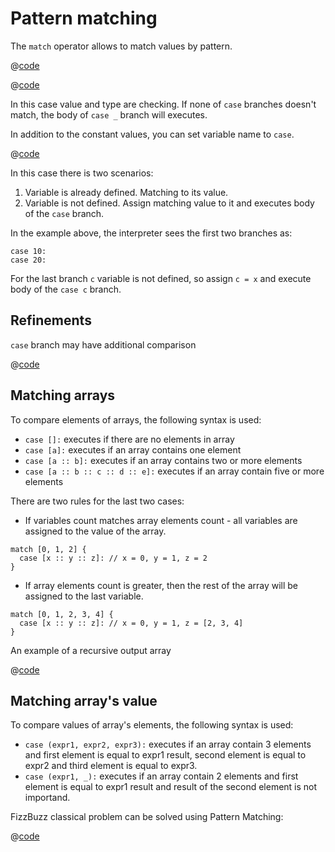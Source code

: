 # Pattern matching

The `match` operator allows to match values by pattern.

@[code](../../code/basics/pattern_matching1.own)

@[code](../../code/basics/pattern_matching2.own)

In this case value and type are checking. If none of `case` branches doesn't match, the body of `case _` branch will executes.


In addition to the constant values, you can set variable name to `case`.

@[code](../../code/basics/pattern_matching3.own)

In this case there is two scenarios:

1.  Variable is already defined. Matching to its value.
2.  Variable is not defined. Assign matching value to it and executes body of the `case` branch.

In the example above, the interpreter sees the first two branches as:

```own
case 10: 
case 20:
```

For the last branch `c` variable is not defined, so assign `c = x` and execute body of the `case c` branch.


## Refinements

`case` branch may have additional comparison

@[code](../../code/basics/pattern_matching4.own)


## Matching arrays

To compare elements of arrays, the following syntax is used:

*   `case []:` executes if there are no elements in array
*   `case [a]:` executes if an array contains one element
*   `case [a :: b]:` executes if an array contains two or more elements
*   `case [a :: b :: c :: d :: e]:` executes if an array contain five or more elements

There are two rules for the last two cases:

*   If variables count matches array elements count - all variables are assigned to the value of the array.

```own
match [0, 1, 2] {
  case [x :: y :: z]: // x = 0, y = 1, z = 2
}
```

*   If array elements count is greater, then the rest of the array will be assigned to the last variable.

```own
match [0, 1, 2, 3, 4] {
  case [x :: y :: z]: // x = 0, y = 1, z = [2, 3, 4]
}
```

An example of a recursive output array

@[code](../../code/basics/pattern_matching5.own)


## Matching array's value

To compare values of array's elements, the following syntax is used:

*   `case (expr1, expr2, expr3):` executes if an array contain 3 elements and first element is equal to expr1 result, second element is equal to expr2 and third element is equal to expr3.
*   `case (expr1, _):` executes if an array contain 2 elements and first element is equal to expr1 result and result of the second element is not importand.

FizzBuzz classical problem can be solved using Pattern Matching:

@[code](../../code/basics/pattern_matching6.own)
